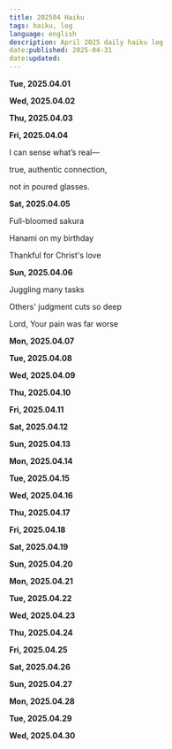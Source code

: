 ```yaml
---
title: 202504 Haiku  
tags: haiku, log  
language: english  
description: April 2025 daily haiku log  
date:published: 2025-04-31  
date:updated:  
---
```


**Tue, 2025.04.01**

**Wed, 2025.04.02**

**Thu, 2025.04.03**

**Fri, 2025.04.04**

I can sense what’s real—

true, authentic connection,

not in poured glasses.


**Sat, 2025.04.05**

Full-bloomed sakura

Hanami on my birthday

Thankful for Christ's love


**Sun, 2025.04.06**

Juggling many tasks

Others' judgment cuts so deep

Lord, Your pain was far worse


**Mon, 2025.04.07**

**Tue, 2025.04.08**

**Wed, 2025.04.09**

**Thu, 2025.04.10**

**Fri, 2025.04.11**

**Sat, 2025.04.12**

**Sun, 2025.04.13**

**Mon, 2025.04.14**

**Tue, 2025.04.15**

**Wed, 2025.04.16**

**Thu, 2025.04.17**

**Fri, 2025.04.18**

**Sat, 2025.04.19**

**Sun, 2025.04.20**

**Mon, 2025.04.21**

**Tue, 2025.04.22**

**Wed, 2025.04.23**

**Thu, 2025.04.24**

**Fri, 2025.04.25**

**Sat, 2025.04.26**

**Sun, 2025.04.27**

**Mon, 2025.04.28**

**Tue, 2025.04.29**

**Wed, 2025.04.30**
